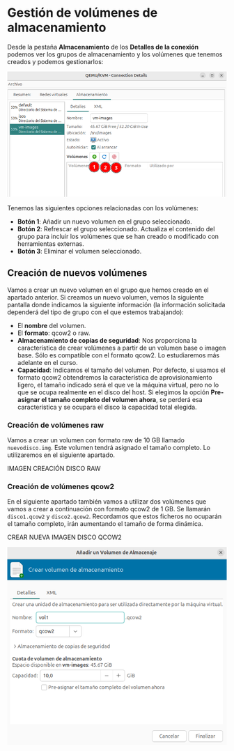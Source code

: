 # Gestión de volúmenes de almacenamiento

Desde la pestaña **Almacenamiento** de los **Detalles de la conexión** podemos ver los grupos de almacenamiento y los volúmenes que tenemos creados y podemos gestionarlos:

![volumen](img/volumen1.png)

Tenemos las siguientes opciones relacionadas con los volúmenes:

* **Botón 1**: Añadir un nuevo volumen en el grupo seleccionado.
* **Botón 2**: Refrescar el grupo seleccionado. Actualiza el contenido del grupo para incluir los volúmenes que se han creado o modificado con herramientas externas.
* **Botón 3**: Eliminar el volumen seleccionado.

## Creación de nuevos volúmenes

Vamos a crear un nuevo volumen en el grupo que hemos creado en el apartado anterior. Si creamos un nuevo volumen, vemos la siguiente pantalla donde indicamos la siguiente información (la información solicitada dependerá del tipo de grupo con el que estemos trabajando):

* El **nombre** del volumen.
* El **formato**: qcow2 o raw.
* **Almacenamiento de copias de seguridad**: Nos proporciona la característica de crear volúmenes a partir de un volumen base o imagen base. Sólo es compatible con el formato qcow2. Lo estudiaremos más adelante en el curso. 
* **Capacidad**: Indicamos el tamaño del volumen. Por defecto, si usamos el formato qcow2 obtendremos la característica de aprovisionamiento ligero, el tamaño indicado será el que ve la máquina virtual, pero no lo que se ocupa realmente en el disco del host. Si elegimos la opción **Pre-asignar el tamaño completo del volumen ahora**, se perderá esa característica y se ocupara el disco la capacidad total elegida.

### Creación de volúmenes raw

Vamos a crear un volumen con formato raw de 10 GB llamado `nuevodisco.img`. Este volumen tendrá asignado el tamaño completo. Lo utilizaremos en el siguiente apartado.

IMAGEN CREACIÓN DISCO RAW

### Creación de volúmenes qcow2

En el siguiente apartado también vamos a utilizar dos volúmenes que vamos a crear a continuación con formato qcow2 de 1 GB. Se llamarán `disco1.qcow2` y `disco2.qcow2`. Recordamos que estos ficheros no ocuparán el tamaño completo, irán aumentando el tamaño de forma dinámica.

CREAR NUEVA IMAGEN DISCO QCOW2

![volumen](img/volumen2.png)

